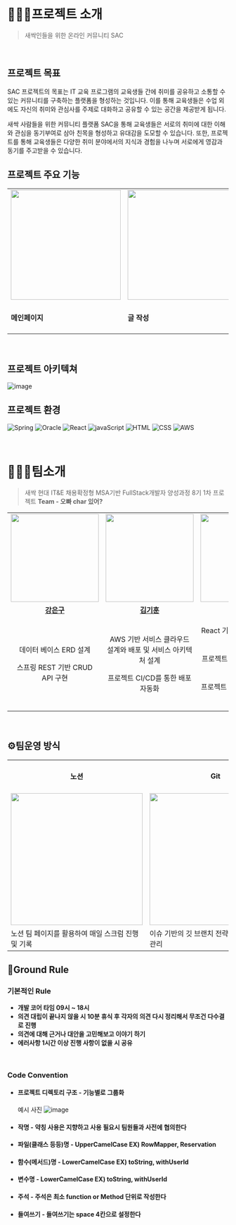 # 👨‍👧‍👧프로젝트 소개
> 새싹인들을 위한 온라인 커뮤니티 SAC
<br>

## 프로젝트 목표
<p>SAC 프로젝트의 목표는 IT 교육 프로그램의 교육생들 간에 취미를 공유하고 소통할 수 있는 커뮤니티를 구축하는 플랫폼을 형성하는 것입니다. 이를 통해 교육생들은 수업 외에도 자신의 취미와 관심사를 주제로 대화하고 공유할 수 있는 공간을 제공받게 됩니다.</p>
<p>새싹 사람들을 위한 커뮤니티 플랫폼 SAC을 통해 교육생들은 서로의 취미에 대한 이해와 관심을 동기부여로 삼아 친목을 형성하고 유대감을 도모할 수 있습니다. 또한, 프로젝트를 통해 교육생들은 다양한 취미 분야에서의 지식과 경험을 나누며 서로에게 영감과 동기를 주고받을 수 있습니다.</p>

## 프로젝트 주요 기능
<table>
 <tr>
  <td><img src="https://github.com/Hyundai-SAC/.github/assets/127660101/5be862a7-b590-48a3-a6a2-971ff93afc3c" width="250px;" alt=""></td>
  <td><img src="https://github.com/Hyundai-SAC/.github/assets/127660101/ffb74116-a13b-4189-87cc-b057ce5498d7" width="250px;" alt=""></td>
  <td><img src="https://github.com/Hyundai-SAC/.github/assets/127660101/802892ed-de74-4f95-a4ed-f685e6472477" width="250px;" alt=""></td>
  <td><img src="https://github.com/Hyundai-SAC/.github/assets/127660101/17166df9-125e-4b3f-b11d-e3cc83e67b66" width="250px;" alt=""></td>
 </tr>
 <tr>
  <td><h4>메인페이지</h4></td>
  <td><h4>글 작성</h4></td>
  <td><h4>토픽 둘러보기</h4></td>
  <td><h4>마이페이지</h4></td>
 </tr>
</table>
<br>

## 프로젝트 아키텍쳐
![image](https://github.com/Hyundai-Charowner/.github/assets/54696445/32bf81e6-21af-49a5-8f87-cb7803e00ecb)
<br>

## 프로젝트 환경
![Spring](https://img.shields.io/badge/spring-6DB33F?style=for-the-badge&logo=spring&logoColor=white)
![Oracle](https://img.shields.io/badge/oracle-F80000?style=for-the-badge&logo=oracle&logoColor=white)
![React](https://img.shields.io/badge/react-61DAFB?style=for-the-badge&logo=react&logoColor=black)
![javaScript](https://img.shields.io/badge/javascript-F7DF1E?style=for-the-badge&logo=javascript&logoColor=black)
![HTML](https://img.shields.io/badge/html5-E34F26?style=for-the-badge&logo=html5&logoColor=white)
![CSS](https://img.shields.io/badge/css-1572B6?style=for-the-badge&logo=css3&logoColor=white)
![AWS](https://img.shields.io/badge/amazonaws-232F3E?style=for-the-badge&logo=amazonaws&logoColor=white)

<br>

# 👨‍👧‍👧팀소개
> 새싹 현대 IT&E 채용확정형 MSA기반 FullStack개발자 양성과정 8기 1차 프로젝트 <strong>Team - 오빠 char 있어?</strong>


<table>
 <tr>
    <td align="center"><a href="https://github.com/kangeunku"><img src="https://github.com/LSMJJAng/be-honest-/assets/127660101/25eedd05-3d1e-4e57-8342-8754ab4c86be" width="200px;" alt=""></a></td>
    <td align="center"><a href="https://github.com/guesswb"><img src="https://github.com/LSMJJAng/be-honest-/assets/127660101/6b767834-14b1-4673-87f4-fbcf3b2f4302" width="200px;" alt=""></a></td>
    <td align="center"><a href="https://github.com/LSMJJAng"><img src="https://github.com/Hyundai-Charowner/Test01-FE/assets/127660101/21e1421f-88ca-4292-bcc8-bd361bb286d5" width="200px;" alt=""></a></td>
  </tr>
  <tr>
    <td align="center"><a href="https://github.com/kangeunku"><b>강은구</b></a></td>
    <td align="center"><a href="https://github.com/guesswb"><b>김기훈</b></a></td>
    <td align="center"><a href="https://github.com/LSMJJAng"><b>이승민</b></a></td>
  </tr>
  <tr> 
    <td align="center">
     <p>데이터 베이스 ERD 설계</p>
     <p>스프링 REST 기반 CRUD API 구현</p>
    </td>
    <td align="center">
     <p>AWS 기반 서비스 클라우드 설계와 배포 및 서비스 아키텍처 설계</p>
     <p>프로젝트 CI/CD를 통한 배포 자동화</p>
    </td>
    <td align="center">
     <p>React 기반 클라이언트 FE 개발</p>
     <p>프로젝트 디자인 및 UI/UX 설계</p>
     <p>프로젝트 일정 관리 및 이슈 관리</p>
    </td>
  </tr> 
</table>

<br>

## ⚙팀운영 방식

<table>
 <tr>
    <td align="center"><h4>노션</h4></td>
    <td align="center"><h4>Git</h4></td>
   <td align="center"><h4>Figma</h4></td>
  </tr>
  <tr>
    <td align="center"><img src="https://user-images.githubusercontent.com/93081720/192472772-257048e0-0887-41fd-876c-324dbe90fb2d.png" width = 300px></td>
    <td align="center"><img src="https://github.com/LSMJJAng/etctest/assets/127660101/eba37a6c-ef7a-4bfa-a564-151be3bdbb3a" width = 300px</td>
    <td align="center"><img src="https://github.com/LSMJJAng/be-honest-/assets/127660101/2dfdbee9-25a7-4928-a81c-23abf3f28d42" width = 300px</td>
  </tr>
  <tr> 
    <td>노션 팀 페이지를 활용하여 매일 스크럼 진행 및 기록</td>
    <td>이슈 기반의 깃 브랜치 전략을 통한 프로젝트 관리</td>
    <td>Figma를 통한 Prototype 및 디자인 관리</td>
  </tr> 
</table>

## 🙏Ground Rule
### 기본적인 Rule
- **개발 코어 타임 09시 ~ 18시**
- **의견 대립이 끝나지 않을 시 10분 휴식 후 각자의 의견 다시 정리해서 무조건 다수결로 진행**
- **의견에 대해 근거나 대안을 고민해보고 이야기 하기**
- **에러사항 1시간 이상 진행 사항이 없을 시 공유**
<br>



### Code Convention

- #### 프로젝트 디렉토리 구조 - 기능별로 그룹화
  예시 사진
  ![image](https://github.com/Hyundai-Charowner/.github/assets/127660101/58a50094-41fc-4387-9c94-7bd2939ee517)

- #### 작명 - 약칭 사용은 지향하고 사용 필요시 팀원들과 사전에 협의한다
- #### 파일(클래스 등등)명 - UpperCamelCase EX) RowMapper, Reservation
- #### 함수(메서드)명 - LowerCamelCase EX) toString, withUserId
- #### 변수명 - LowerCamelCase EX) toString, withUserId
- #### 주석 - 주석은 최소 function or Method 단위로 작성한다
- #### 들여쓰기 - 들여쓰기는 space 4칸으로 설정한다
